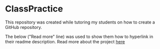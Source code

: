 # ClassPractice
This repository was created while tutoring my students on how to create a GitHub repository.

The below ("Read more" line) was used to show them how to hyperlink in their readme description.
Read more about the project [here](https://medium.com/@olabisiolaleye/customer-churn-analysis-using-power-bi-18e25233fdf2)
